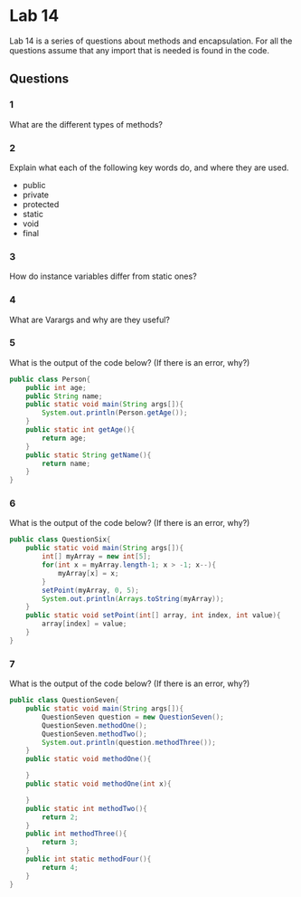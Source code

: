 # Lab 14

Lab 14 is a series of questions about methods and encapsulation. For all the questions assume that any import that is needed is found in the code.

## Questions

### 1

What are the different types of methods?

### 2

Explain what each of the following key words do, and where they are used.

* public
* private
* protected
* static
* void
* final

### 3

How do instance variables differ from static ones?

### 4

What are Varargs and why are they useful?

### 5

What is the output of the code below? (If there is an error, why?)

```java
public class Person{
    public int age;
    public String name;
    public static void main(String args[]){
        System.out.println(Person.getAge());
    }
    public static int getAge(){
        return age;
    }
    public static String getName(){
        return name;
    }
}
```

### 6

What is the output of the code below? (If there is an error, why?)

```java
public class QuestionSix{
    public static void main(String args[]){
        int[] myArray = new int[5];
        for(int x = myArray.length-1; x > -1; x--){
            myArray[x] = x;
        }
        setPoint(myArray, 0, 5);
        System.out.println(Arrays.toString(myArray));
    }
    public static void setPoint(int[] array, int index, int value){
        array[index] = value;
    }
}
```

### 7

What is the output of the code below? (If there is an error, why?)

```java
public class QuestionSeven{
    public static void main(String args[]){
        QuestionSeven question = new QuestionSeven();
        QuestionSeven.methodOne();
        QuestionSeven.methodTwo();
        System.out.println(question.methodThree());
    }
    public static void methodOne(){

    }
    public static void methodOne(int x){

    }
    public static int methodTwo(){
        return 2;
    }
    public int methodThree(){
        return 3;
    }
    public int static methodFour(){
        return 4;
    }
}
```
